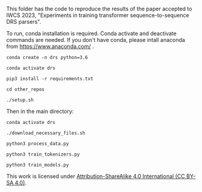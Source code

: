 This folder has the code to reproduce the results of the paper accepted to IWCS 2023, "Experiments in training transformer sequence-to-sequence DRS parsers".

To run, conda installation is required. Conda activate and deactivate commands are needed. If you don't have conda, please intall anaconda from  https://www.anaconda.com/ .

    conda create -n drs python=3.6

    conda activate drs

    pip3 install -r requirements.txt

    cd other_repos

    ./setup.sh

Then in the main directory:

    conda activate drs

    ./download_necessary_files.sh

    python3 process_data.py

    python3 train_tokenizers.py 

    python3 train_models.py

This work is licensed under [Attribution-ShareAlike 4.0 International (CC BY-SA 4.0)](https://creativecommons.org/licenses/by-sa/4.0/).
